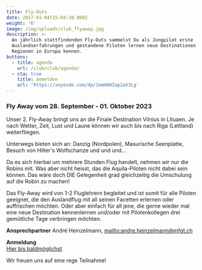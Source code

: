 ```yaml
---
title: Fly-Outs
date: 2017-01-04T15:04:10.000Z
weight: '6'
image: /img/uploads/club_flyaway.jpg
description: >-
  An jährlich stattfindenden Fly-Outs sammelst Du als Jungpilot erste
  Auslandserfahrungen und gestandene Piloten lernen neue Destinationen und
  Regionen in Europa kennen.
buttons:
  - title: agenda
    url: /club/club/agenda/
  - cta: true
    title: anmelden
    url: 'https://xoyondo.com/dp/1emH6HZap2aV3Lg'
---
```

### Fly Away vom 28. September - 01. Oktober 2023

Unser 2. Fly-Away bringt uns an die Finale Destination Vilnius in Lituaen. Je nach Wetter, Zeit, Lust und Laune können wir auch bis nach Riga (Lettland) weiterfliegen.

Unterwegs bieten sich an: Danzig (Nordpolen), Masurische Seenplatte, Besuch von Hitler's Wolfschanze und und und...

Da es sich hierbei um mehrere Stunden Flug handelt, nehmen wir nur die Robins mit. Was aber nicht heisst, das die Aquila-Piloten nicht dabei sein können.
Das wäre doch DIE Gelegenheit grad gleichzeitig die Umschulung auf die Robin zu machen!

Das Fly-Away wird von 1-2 Fluglehrern begleitet und ist somit für alle Piloten geeignet, die den Auslandflug mit all seinen Facetten erlernen oder auffrischen möchten. Oder aber einfach für all jene, die gerne wieder mal eine neue Destination kennenlernen und/oder mit Pilotenkollegen drei gemütliche Tage verbringen möchten.

**Ansprechpartner**
André Heinzelmann, <mailto:andre.heinzelmann@mfgt.ch>

**Anmeldung**\
[Hier bis  baldmöglichst](https://xoyondo.com/dp/1emH6HZap2aV3Lg)

Wir freuen uns auf eine rege Teilnahme!
